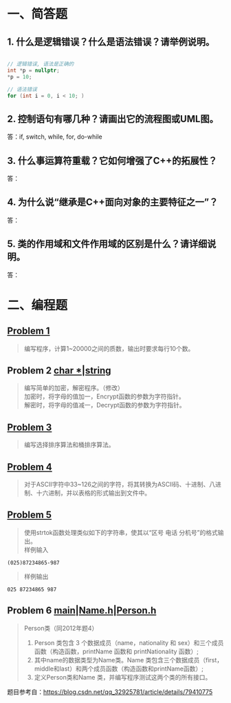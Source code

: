 # 一、简答题
## 1. 什么是逻辑错误？什么是语法错误？请举例说明。

```cpp

// 逻辑错误, 语法是正确的
int *p = nullptr;
*p = 10;

// 语法错误
for (int i = 0, i < 10; )

```

## 2. 控制语句有哪几种？请画出它的流程图或UML图。
答：if, switch, while, for, do-while
## 3. 什么事运算符重载？它如何增强了C++的拓展性？
答：
## 4. 为什么说“继承是C++面向对象的主要特征之一”？
答：
## 5. 类的作用域和文件作用域的区别是什么？请详细说明。
答：

# 二、编程题
## [Problem 1](1/1.cpp)
> 编写程序，计算1~20000之间的质数，输出时要求每行10个数。
## Problem 2 [char *](2/使用char指针版本.cpp)|[string](2/使用string版本.cpp)
> 编写简单的加密，解密程序。（修改）</br>
> 加密时，将字母的值加一，Encrypt函数的参数为字符指针。</br>
> 解密时，将字母的值减一，Decrypt函数的参数为字符指针。
## [Problem 3](3/3.cpp)
> 编写选择排序算法和桶排序算法。
## [Problem 4](4/4.cpp)
> 对于ASCII字符中33~126之间的字符，将其转换为ASCII码、十进制、八进制、十六进制，并以表格的形式输出到文件中。
## [Problem 5](5/5.cpp)
> 使用strtok函数处理类似如下的字符串，使其以“区号 电话 分机号”的格式输出。</br>
> 样例输入

```
(025)87234865-987
```
> 样例输出

```
025 87234865 987
```

## Problem 6 [main](6/main.cpp)|[Name.h](6/Name.h)|[Person.h](6/Person.h)
> Person类（同2012年题4）</br>
> 1. Person 类包含 3 个数据成员（name，nationality 和 sex）和三个成员函数（构造函数，printName 函数和 printNationality 函数）;</br>
> 2. 其中name的数据类型为Name类。Name 类包含三个数据成员（first，middle和last）和两个成员函数（构造函数和printName函数）;</br>
> 3. 定义Person类和Name 类，并编写程序测试这两个类的所有接口。

题目参考自：https://blog.csdn.net/qq_32925781/article/details/79410775